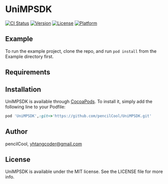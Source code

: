 # UniMPSDK

[![CI Status](https://img.shields.io/travis/pencilCool/UniMPSDK.svg?style=flat)](https://travis-ci.org/pencilCool/UniMPSDK)
[![Version](https://img.shields.io/cocoapods/v/UniMPSDK.svg?style=flat)](https://cocoapods.org/pods/UniMPSDK)
[![License](https://img.shields.io/cocoapods/l/UniMPSDK.svg?style=flat)](https://cocoapods.org/pods/UniMPSDK)
[![Platform](https://img.shields.io/cocoapods/p/UniMPSDK.svg?style=flat)](https://cocoapods.org/pods/UniMPSDK)

## Example

To run the example project, clone the repo, and run `pod install` from the Example directory first.

## Requirements

## Installation

UniMPSDK is available through [CocoaPods](https://cocoapods.org). To install
it, simply add the following line to your Podfile:

```ruby
pod 'UniMPSDK',:git=>'https://github.com/pencilCool/UniMPSDK.git'

```

## Author

pencilCool, yhtangcoder@gmail.com

## License

UniMPSDK is available under the MIT license. See the LICENSE file for more info.
